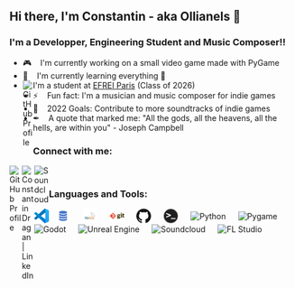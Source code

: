 <!-- ### Hi there 👋 -->

<!--
**Dragan-Constantin/Dragan-Constantin** is a ✨ _special_ ✨ repository because its `README.md` (this file) appears on your GitHub profile.
Here are some ideas to get you started:
- 🔭 I’m currently working on ...
- 🌱 I’m currently learning ...
- 👯 I’m looking to collaborate on ...
- 🤔 I’m looking for help with ...
- 💬 Ask me about ...
- 📫 How to reach me: ...
- 😄 Pronouns: ...
- ⚡ Fun fact: ...
-->

## Hi there, I'm Constantin - aka Ollianels 👋

### I'm a Developper, Engineering Student and Music Composer!!
  - 🎮 ​ ​ ​ I'm currently working on a small video game made with PyGame
  - 📖 ​ ​ ​ I'm currently learning everything 🤣
  - [<img align="left" alt="GitHub Profile" width="18px" src="https://raw.githubusercontent.com/Dragan-Constantin/myicons/main/Logo-Efrei-2017-Fr-Web.png?token=AWLZ6NLLF36GHN6ESTTJLHLB2L2XG" />][EFREI]I'm a student at [EFREI Paris][EFREI] (Class of 2026)
  - ⚡ ​ ​ ​ Fun fact: I'm a musician and music composer for indie games
  - 🥅 ​ ​ ​ 2022 Goals: Contribute to more soundtracks of indie games
  - ✒ ​ ​ ​ A quote that marked me: "All the gods, all the heavens, all the hells, are within you" - Joseph Campbell


### Connect with me:

<!-- [<img align="left" alt="codeSTACKr.com" width="22px" src="https://raw.githubusercontent.com/Dragan-Constantin/myicons/main/yellow-globe-icon.png?token=AWLZ6NMEYINAOWLP2EODMZ3B2HS5Q" />][codeSTACKr website] -->
[<img align="left" alt="GitHub Profile" width="22px" src="https://raw.githubusercontent.com/Dragan-Constantin/myicons/main/yellow-globe-icon.png?token=AWLZ6NMEYINAOWLP2EODMZ3B2HS5Q" />][website]
[<img align="left" alt="Constantin Dragan | LinkedIn" width="22px" src="https://raw.githubusercontent.com/Dragan-Constantin/myicons/main/linkedin-icon.png?token=AWLZ6NLON6ACUD43FNOPLSDB2HS7G" />][linkedin]
[<img align="left" alt="Soundcloud" width="26px" src="https://raw.githubusercontent.com/Dragan-Constantin/myicons/main/soundcloud-icon.png?token=AWLZ6NKJ5C6HJ6ETAL3ZNFTB2HSII" />][soundcloud]

<br />

### Languages and Tools:
<p>
<img align="center" alt="Visual Studio Code" width="26px" src="https://raw.githubusercontent.com/github/explore/80688e429a7d4ef2fca1e82350fe8e3517d3494d/topics/visual-studio-code/visual-studio-code.png" />
&nbsp;
<img align="center" alt="SQL" width="26px" src="https://raw.githubusercontent.com/github/explore/80688e429a7d4ef2fca1e82350fe8e3517d3494d/topics/sql/sql.png" />
&emsp;
<img align="center" alt="MySQL" width="26px" src="https://raw.githubusercontent.com/github/explore/80688e429a7d4ef2fca1e82350fe8e3517d3494d/topics/mysql/mysql.png" />
&emsp;
<img align="center" alt="Git" width="26px" src="https://raw.githubusercontent.com/github/explore/80688e429a7d4ef2fca1e82350fe8e3517d3494d/topics/git/git.png" />
&emsp;
<img align="center" alt="GitHub" width="26px" src="https://raw.githubusercontent.com/github/explore/78df643247d429f6cc873026c0622819ad797942/topics/github/github.png" />
&emsp;
<img align="center" alt="Terminal" width="26px" src="https://raw.githubusercontent.com/github/explore/80688e429a7d4ef2fca1e82350fe8e3517d3494d/topics/terminal/terminal.png" />
&emsp;
<img align="center" alt="Python" width="26px" src="https://raw.githubusercontent.com/Dragan-Constantin/myicons/main/python-icon.png?token=AWLZ6NORNXD6UJEU6CQMBRLB2HRFO" />
&emsp;
<img align="center" alt="Pygame" width="36px" src="https://raw.githubusercontent.com/Dragan-Constantin/myicons/main/pygame-icon.png?token=AWLZ6NO72I2ANPLO4M6Q52DB2OME4" />
&emsp;
<img align="center" alt="Godot" width="26px" src="https://raw.githubusercontent.com/Dragan-Constantin/myicons/main/Godot-icon.png?token=AWLZ6NLMTLPXIMVSUODNHCDB2HSEQ" />
&emsp;
<img align="center" alt="Unreal Engine" width="26px" src="https://raw.githubusercontent.com/Dragan-Constantin/myicons/main/ue4-icon-v2.png?token=AWLZ6NLM3RQBOXEEPZP62SDB2HUHI" />
&emsp;
<img align="center" alt="Soundcloud" width="28px" src="https://raw.githubusercontent.com/Dragan-Constantin/myicons/main/soundcloud-icon.png?token=AWLZ6NKJ5C6HJ6ETAL3ZNFTB2HSII" />
&emsp;
<img align="center" alt="FL Studio" width="35px" src="https://raw.githubusercontent.com/Dragan-Constantin/myicons/main/fl-studio-icon.png?token=AWLZ6NOQNW4V4MIZWYOVLCLB2HSKE" />
</p>
<br />
<br />

[website]: https://constantin-dragan.com/
[codeSTACKr website]: https://codeSTACKr.com
[soundcloud]: https://soundcloud.com/ollianels/
[linkedin]: https://www.linkedin.com/in/dragan-constantin/
[vscode]: https://code.visualstudio.com/
[Python]: https://www.python.org/
[Github Profile]: https://github.com/Dragan-Constantin
[EFREI]: https://www.efrei.fr/
